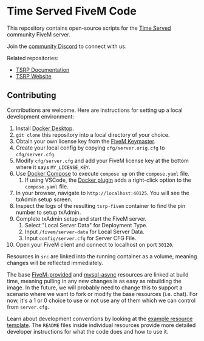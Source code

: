 # Time Served FiveM Code
This repository contains open-source scripts for the [Time Served](https://www.timeservedrp.com) community FiveM server.

Join the [community Discord](https://tinyurl.com/tsrp-discord) to connect with us.

Related repositories:
- [TSRP Documentation](https://github.com/openmailbox/tsrp-docs)
- [TSRP Website](https://github.com/openmailbox/tsrp-web)

## Contributing
Contributions are welcome. Here are instructions for setting up a local development environment:
1. Install [Docker Desktop](https://www.docker.com/).
1. `git clone` this repository into a local directory of your choice.
1. Obtain your own license key from the [FiveM Keymaster](https://keymaster.fivem.net/).
1. Create your local config by copying `cfg/server.orig.cfg` to `cfg/server.cfg`.
1. Modify `cfg/server.cfg` and add your FiveM license key at the bottom where it says `MY_LICENSE_KEY`.
1. Use [Docker Compose](https://docs.docker.com/compose/) to execute `compose up` on the `compose.yaml` file.
    1. If using VSCode, the [Docker plugin](https://marketplace.visualstudio.com/items?itemName=ms-azuretools.vscode-docker) adds a right-click option to the `compose.yaml` file.
1. In your browser, navigate to `http://localhost:40125`. You will see the txAdmin setup screen.
1. Inspect the logs of the resulting `tsrp-fivem` container to find the pin number to setup txAdmin.
1. Complete txAdmin setup and start the FiveM server.
    1. Select "Local Server Data" for Deployment Type.
    1. Input `/fivem/server-data` for Local Server Data.
    1. Input `config/server.cfg` for Server CFG File.
1. Open your FiveM client and connect to localhost on port `30120`.

Resources in `src` are linked into the running container as a volume, meaning changes will be reflected immediately.

The base [FiveM-provided](https://github.com/citizenfx/cfx-server-data/tree/master/resources) and [mysql-async](https://github.com/brouznouf/fivem-mysql-async) resources are linked at build time, meaning pulling in any new changes is as easy as rebuilding the image. In the future, we will probably need to change this to support a scenario where we want to fork or modify the base resources (i.e. chat). For now, it's a 1 or 0 choice to use or not use any of them which we can control from `server.cfg`.

Learn about development conventions by looking at the [example resource template](https://github.com/openmailbox/tsrp-fivem/tree/main/src/template). The `README` files inside individual resources provide more detailed developer instructions for what the code does and how to use it.
